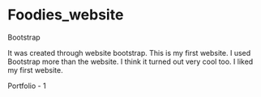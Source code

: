 # Foodies_website

Bootstrap

It was created through website bootstrap. This is my first website. I used Bootstrap more than the website. I think it turned out very cool too. I liked my first website.

Portfolio - 1
